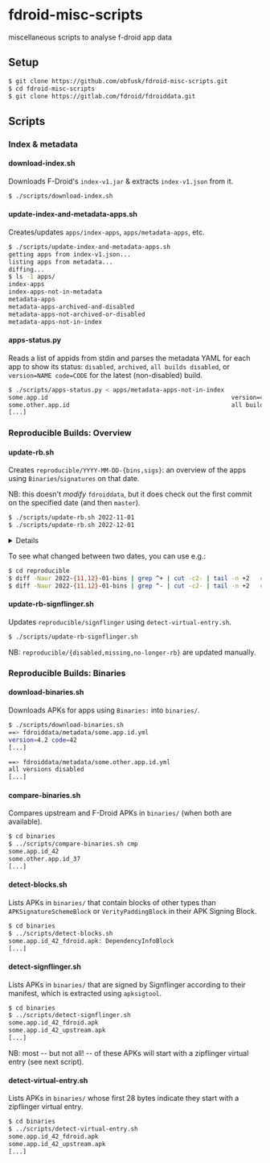 # fdroid-misc-scripts

miscellaneous scripts to analyse f-droid app data

## Setup

```sh
$ git clone https://github.com/obfusk/fdroid-misc-scripts.git
$ cd fdroid-misc-scripts
$ git clone https://gitlab.com/fdroid/fdroiddata.git
```

## Scripts

### Index & metadata

#### download-index.sh

Downloads F-Droid's `index-v1.jar` & extracts `index-v1.json` from it.

```sh
$ ./scripts/download-index.sh
```

#### update-index-and-metadata-apps.sh

Creates/updates `apps/index-apps`, `apps/metadata-apps`, etc.

```sh
$ ./scripts/update-index-and-metadata-apps.sh
getting apps from index-v1.json...
listing apps from metadata...
diffing...
$ ls -1 apps/
index-apps
index-apps-not-in-metadata
metadata-apps
metadata-apps-archived-and-disabled
metadata-apps-not-archived-or-disabled
metadata-apps-not-in-index
```

#### apps-status.py

Reads a list of appids from stdin and parses the metadata YAML for each app to
show its status: `disabled`, `archived`, `all builds disabled`, or `version=NAME
code=CODE` for the latest (non-disabled) build.

```sh
$ ./scripts/apps-status.py < apps/metadata-apps-not-in-index
some.app.id                                                   version=4.2 code=42
some.other.app.id                                             all builds disabled
[...]
```

### Reproducible Builds: Overview

#### update-rb.sh

Creates `reproducible/YYYY-MM-DD-{bins,sigs}`: an overview of the apps using
`Binaries`/`signatures` on that date.

NB: this doesn't *modify* `fdroiddata`, but it does check out the first commit
on the specified date (and then `master`).

```sh
$ ./scripts/update-rb.sh 2022-11-01
$ ./scripts/update-rb.sh 2022-12-01
```

<details>

```sh
$ cd reproducible
$ head 2022-12-01-bins
androdns.android.leetdreams.ch.androdns
ch.admin.bag.covidcertificate.verifier
ch.admin.bag.covidcertificate.wallet
com.dhaval.bookland
com.github.bmx666.appcachecleaner [signflinger]
com.markuspage.android.certtools [missing]
com.mishiranu.dashchan
com.rafapps.earthviewformuzei [signflinger]
com.zionhuang.music
de.corona.tracing
$ head 2022-12-01-sigs
de.schildbach.wallet
de.schildbach.wallet_test
dev.obfusk.jiten
dev.obfusk.jiten_webview
dev.obfusk.sokobang
org.schabi.newpipe [no longer RB]
org.torproject.torservices
```

</details>

To see what changed between two dates, you can use e.g.:

```sh
$ cd reproducible
$ diff -Naur 2022-{11,12}-01-bins | grep ^+ | cut -c2- | tail -n +2   # added
$ diff -Naur 2022-{11,12}-01-bins | grep ^- | cut -c2- | tail -n +2   # removed
```

#### update-rb-signflinger.sh

Updates `reproducible/signflinger` using `detect-virtual-entry.sh`.

```sh
$ ./scripts/update-rb-signflinger.sh
```

NB: `reproducible/{disabled,missing,no-longer-rb}` are updated manually.

### Reproducible Builds: Binaries

#### download-binaries.sh

Downloads APKs for apps using `Binaries:` into `binaries/`.

```sh
$ ./scripts/download-binaries.sh
==> fdroiddata/metadata/some.app.id.yml
version=4.2 code=42
[...]

==> fdroiddata/metadata/some.other.app.id.yml
all versions disabled
[...]
```

#### compare-binaries.sh

Compares upstream and F-Droid APKs in `binaries/` (when both are available).

```sh
$ cd binaries
$ ../scripts/compare-binaries.sh cmp
some.app.id_42                                                          OK
some.other.app.id_37                                                    skipped
[...]
```

#### detect-blocks.sh

Lists APKs in `binaries/` that contain blocks of other types than
`APKSignatureSchemeBlock` or `VerityPaddingBlock` in their APK Signing Block.

```sh
$ cd binaries
$ ../scripts/detect-blocks.sh
some.app.id_42_fdroid.apk: DependencyInfoBlock
[...]
```

#### detect-signflinger.sh

Lists APKs in `binaries/` that are signed by Signflinger according to their
manifest, which is extracted using `apksigtool`.

```sh
$ cd binaries
$ ../scripts/detect-signflinger.sh
some.app.id_42_fdroid.apk
some.app.id_42_upstream.apk
[...]
```

NB: most -- but not all! -- of these APKs will start with a zipflinger virtual
entry (see next script).

#### detect-virtual-entry.sh

Lists APKs in `binaries/` whose first 28 bytes indicate they start with a
zipflinger virtual entry.

```sh
$ cd binaries
$ ../scripts/detect-virtual-entry.sh
some.app.id_42_fdroid.apk
some.app.id_42_upstream.apk
[...]
```
